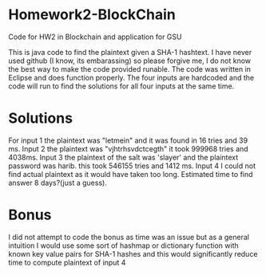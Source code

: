 # Homework2-BlockChain
Code for HW2 in Blockchain and application for GSU

This is java code to find the plaintext given a SHA-1 hashtext.
I have never used github (I know, its embarassing) so please forgive me, I do not know the best way to make the code provided runable.
The code was written in Eclipse and does function properly.
The four inputs are hardcoded and the code will run to find the solutions for all four inputs at the same time.

# Solutions

For input 1 the plaintext was "letmein" and it was found in 16 tries and 39 ms.
Input 2 the plaintext was "vjhtrhsvdctcegth" it took 999968 tries and 4038ms.
Input 3 the plaintext of the salt was 'slayer' and the plaintext password was harib. this took 546155 tries and 1412 ms.
Input 4 I could not find actual plaintext as it would have taken too long. Estimated time to find answer 8 days?(just a guess).

# Bonus
 I did not attempt to code the bonus as time was an issue but as a general intuition I would use some sort of hashmap or dictionary function with known key value pairs for SHA-1 hashes and this would significantly reduce time to compute plaintext of input 4
